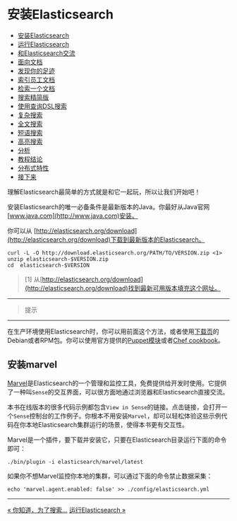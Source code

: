 
安装Elasticsearch
========

* [安装Elasticsearch](installing-elasticsearch.md)
* [运行Elasticsearch](running-elasticsearch.md)
* [和Elasticsearch交流](talking-to-elasticsearch.md)
* [面向文档](document-oriented.md)
* [发现你的足迹](finding-your-feet.md)
* [索引员工文档](indexing-employee-documents.md)
* [检索一个文档](retrieving-a-document.md)
* [搜索精简版](search-lite.md)
* [使用查询DSL搜索](search-with-query-dsl.md)
* [复杂搜索](more-complicated-searches.md)
* [全文搜索](full-text-search.md)
* [短语搜索](phrase-search.md)
* [高亮搜索](highlighting-our-searches.md)
* [分析](analytics.md)
* [教程结论](tutorial-conclusion.md)
* [分布式特性](distributed-nature.md)
* [接下来](next-steps.md)

理解Elasticsearch最简单的方式就是和它一起玩，所以让我们开始吧！

安装Elasticsearch的唯一必备条件是最新版本的Java。你最好从Java官网[www.java.com](http://www.java.com)安装。

你可以从 [http://elasticsearch.org/download](http://elasticsearch.org/download)下载到最新版本的Elasticsearch。

```shell
curl -L -O http://download.elasticsearch.org/PATH/TO/VERSION.zip <1>
unzip elasticsearch-$VERSION.zip
cd  elasticsearch-$VERSION
```

> [1] 从[http://elasticsearch.org/download](http://elasticsearch.org/download)找到最新可用版本填充这个网址。

----------------

> 提示
-----
在生产环境使用Elasticsearch时，你可以用前面这个方法，或者使用[下载页](http://www.elasticsearch.org/downloads)的Debian或者RPM包。你可以使用官方提供的[Puppet模块](https://github.com/elasticsearch/puppet-elasticsearch)或者[Chef cookbook](https://github.com/elasticsearch/cookbook-elasticsearch)。

安装marvel
-------------


[Marvel](http://www.elasticsearch.com/products/marvel)是Elasticsearch的一个管理和监控工具，免费提供给开发时使用。它提供了一种叫`Sense`的交互界面，可以很方面地通过浏览器和Elasticsearch直接交流。

本书在线版本的很多代码示例都包含`View in Sense`的链接。点击链接，会打开一个`Sense`控制台的工作例子。你根本不用安装`Marvel`，却可以轻松体验这些示例代码在你本地Elasticsearch集群运行的场景，使得本书更有交互性。

Marvel是一个插件，要下载并安装它，只要在Elasticsearch目录运行下面的命令即可：

```shell
./bin/plugin -i elasticsearch/marvel/latest
```
如果你不想Marvel监控你本地的集群，可以通过下面的命令禁止数据采集：

```shell
echo 'marvel.agent.enabled: false' >> ./config/elasticsearch.yml
```
------------------

[« 你知道，为了搜索...](you-know-for-search.md)     [运行Elasticsearch »](running-elasticsearch.md) 
